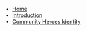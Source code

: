 <!-- docs/_sidebar.md -->

* [Home](/)
* [Introduction](Introduction.md)
* [Community Heroes Identity](identity.md)
